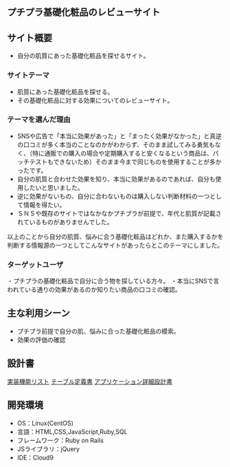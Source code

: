 ## プチプラ基礎化粧品のレビューサイト
## サイト概要
- 自分の肌質にあった基礎化粧品を探せるサイト。
### サイトテーマ
- 肌質にあった基礎化粧品を探せる。
- その基礎化粧品に対する効果についてのレビューサイト。
### テーマを選んだ理由
- SNSや広告で「本当に効果があった」と「まったく効果がなかった」と真逆の口コミが多く本当のことなのかがわからず、そのまま試してみる勇気もなく、（特に通販での購入の場合や定期購入すると安くなるという商品は、パッチテストもできないため）そのまま今まで同じものを使用することが多かったです。
- 自分の肌質と合わせた効果を知り、本当に効果があるのであれば、自分も使用したいと思いました。
- 逆に効果がないもの、自分に合わないものは購入しない判断材料の一つとして情報を得たい。
- ＳＮＳや既存のサイトではなかなかプチプラが前提で、年代と肌質が記載されているものがありませんでした。

以上のことから自分の肌質、悩みに合う基礎化粧品はどれか、また購入するかを判断する情報源の一つとしてこんなサイトがあったらとこのテーマにしました。
### ターゲットユーザ
・プチプラの基礎化粧品で自分に合う物を探している方々。
・本当にSNSで言われている通りの効果があるのか知りたい商品の口コミの確認。
## 主な利用シーン
- プチプラ前提で自分の肌、悩みに合った基礎化粧品の模索。
- 効果の評価の確認

## 設計書
[実装機能リスト](https://docs.google.com/spreadsheets/d/1_eoN2IqeB6zj_c_eD0hD3O1qN9Wkpxg081vs5OvmmmM/edit#gid=1091086188)
[テーブル定義書](https://docs.google.com/spreadsheets/d/1OSQ7Mv8RSa68VESD1U8_GxID3Ha5qEGJu4qeK7ydRCI/edit#gid=1243549839)
[アプリケーション詳細設計書](https://docs.google.com/spreadsheets/d/1kSGtKLRSUL1DQd7eeKYhbOGF1LJhgyVz0ADYsXPaRMQ/edit#gid=549108681)

## 開発環境
- OS：Linux(CentOS)
- 言語：HTML,CSS,JavaScript,Ruby,SQL
- フレームワーク：Ruby on Rails
- JSライブラリ：jQuery
- IDE：Cloud9

